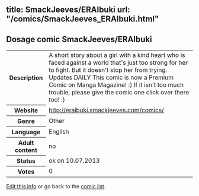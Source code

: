 title: SmackJeeves/ERAIbuki
url: "/comics/SmackJeeves_ERAIbuki.html"
---
Dosage comic SmackJeeves/ERAIbuki
-----------------------------------------

<p id="msg"></p>
<script type="text/javascript">
if (window.location.search === '?edit_info_mail=sent_ok') {
  var elem = document.getElementById("msg");
  elem.innerHTML = 'Edited information sucessfully sent for review, which is usually done daily. Thanks!';
  elem.className = 'ok';
}
</script>
<table class="comicinfo">
<tr>
<th>Description</th><td>A short story about a girl with a kind heart who is faced against a world that's just too strong for her to fight. But it doesn't stop her from trying. Updates DAILY This comic is now a Premium Comic on Manga Magazine! :) If it isn't too much trouble, please give the comic one click over there too! :)</td>
</tr>
<tr>
<th>Website</th><td><a href="http://eraibuki.smackjeeves.com/comics/">http://eraibuki.smackjeeves.com/comics/</a></td>
</tr>
<tr>
<th>Genre</th><td>Other</td>
</tr>
<tr>
<th>Language</th><td>English</td>
</tr>
<tr>
<th>Adult content</th><td>no</td>
</tr>
<tr>
<th>Status</th><td>ok on 10.07.2013</td>
</tr>
<tr>
<th>Votes</th><td>0</td>
</tr>
</table>

[Edit this info](SmackJeeves_ERAIbuki_edit.html) or go back to the [comic list](../comic-index.html).

